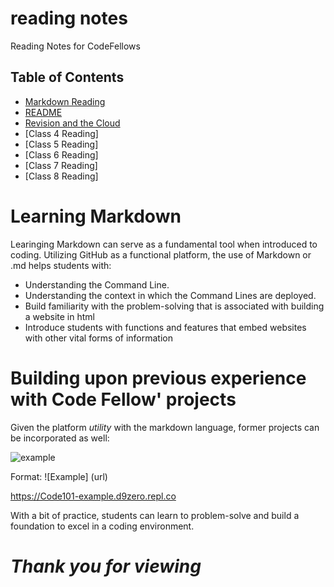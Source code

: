# reading notes

Reading Notes for CodeFellows

## Table of Contents

- [Markdown Reading](markdown.md)
- [README](README.md)
- [Revision and the Cloud](revisions-and-the-cloud.md)
- [Class 4 Reading]
- [Class 5 Reading]
- [Class 6 Reading]
- [Class 7 Reading]
- [Class 8 Reading]


# Learning Markdown
Learinging Markdown can serve as a fundamental tool when introduced to coding. Utilizing GitHub as a functional platform, the use of Markdown or .md helps students with:
<ul>
  <li> Understanding the Command Line. </li>
  <li> Understanding the context in which the Command Lines are deployed. </li>
  <li> Build familiarity with the problem-solving that is associated with building a website in html </li>
  <li> Introduce students with functions and features that embed websites with other vital forms of information </li>
</ul>

# Building upon previous experience with Code Fellow' projects

Given the platform *utility* with the markdown language, former projects can be incorporated as well:

![example](https://www.airplanefactory.com/dev/wp-content/uploads/2017/06/Coastline2aircraft2.jpg)

Format: ![Example] (url)

https://Code101-example.d9zero.repl.co

With a bit of practice, students can learn to problem-solve and build a foundation to excel in a coding environment.

# *Thank you for viewing*
